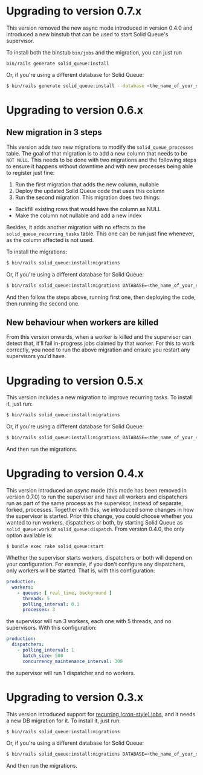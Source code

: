 # Upgrading to version 0.7.x

This version removed the new async mode introduced in version 0.4.0 and introduced a new binstub that can be used to start Solid Queue's supervisor.

To install both the binstub `bin/jobs` and the migration, you can just run
```
bin/rails generate solid_queue:install
```

Or, if you're using a different database for Solid Queue:

```bash
$ bin/rails generate solid_queue:install --database <the_name_of_your_solid_queue_db>
```


# Upgrading to version 0.6.x

## New migration in 3 steps
This version adds two new migrations to modify the `solid_queue_processes` table. The goal of that migration is to add a new column that needs to be `NOT NULL`. This needs to be done with two migrations and the following steps to ensure it happens without downtime and with new processes being able to register just fine:
1. Run the first migration that adds the new column, nullable
2. Deploy the updated Solid Queue code that uses this column
2. Run the second migration. This migration does two things:
  - Backfill existing rows that would have the column as NULL
  - Make the column not nullable and add a new index

Besides, it adds another migration with no effects to the `solid_queue_recurring_tasks` table. This one can be run just fine whenever, as the column affected is not used.

To install the migrations:
```bash
$ bin/rails solid_queue:install:migrations
```

Or, if you're using a different database for Solid Queue:

```bash
$ bin/rails solid_queue:install:migrations DATABASE=<the_name_of_your_solid_queue_db>
```

And then follow the steps above, running first one, then deploying the code, then running the second one.

## New behaviour when workers are killed
From this version onwards, when a worker is killed and the supervisor can detect that, it'll fail in-progress jobs claimed by that worker. For this to work correctly, you need to run the above migration and ensure you restart any supervisors you'd have. 


# Upgrading to version 0.5.x
This version includes a new migration to improve recurring tasks. To install it, just run:

```bash
$ bin/rails solid_queue:install:migrations
```

Or, if you're using a different database for Solid Queue:

```bash
$ bin/rails solid_queue:install:migrations DATABASE=<the_name_of_your_solid_queue_db>
```

And then run the migrations.


# Upgrading to version 0.4.x
This version introduced an _async_ mode (this mode has been removed in version 0.7.0) to run the supervisor and have all workers and dispatchers run as part of the same process as the supervisor, instead of separate, forked, processes. Together with this, we introduced some changes in how the supervisor is started. Prior this change, you could choose whether you wanted to run workers, dispatchers or both, by starting Solid Queue as `solid_queue:work` or `solid_queue:dispatch`. From version 0.4.0, the only option available is:

```
$ bundle exec rake solid_queue:start
```
Whether the supervisor starts workers, dispatchers or both will depend on your configuration. For example, if you don't configure any dispatchers, only workers will be started. That is, with this configuration:

```yml
production:
  workers:
    - queues: [ real_time, background ]
      threads: 5
      polling_interval: 0.1
      processes: 3
```
the supervisor will run 3 workers, each one with 5 threads, and no supervisors. With this configuration:
```yml
production:
  dispatchers:
    - polling_interval: 1
      batch_size: 500
      concurrency_maintenance_interval: 300
```
the supervisor will run 1 dispatcher and no workers.


# Upgrading to version 0.3.x
This version introduced support for [recurring (cron-style) jobs](https://github.com/rails/solid_queue/blob/main/README.md#recurring-tasks), and it needs a new DB migration for it. To install it, just run:

```bash
$ bin/rails solid_queue:install:migrations
```

Or, if you're using a different database for Solid Queue:

```bash
$ bin/rails solid_queue:install:migrations DATABASE=<the_name_of_your_solid_queue_db>
```

And then run the migrations.

